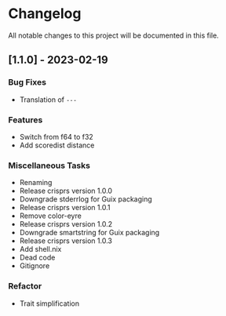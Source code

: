 # Changelog

All notable changes to this project will be documented in this file.

## [1.1.0] - 2023-02-19

### Bug Fixes

- Translation of `---`

### Features

- Switch from f64 to f32
- Add scoredist distance

### Miscellaneous Tasks

- Renaming
- Release crisprs version 1.0.0
- Downgrade stderrlog for Guix packaging
- Release crisprs version 1.0.1
- Remove color-eyre
- Release crisprs version 1.0.2
- Downgrade smartstring for Guix packaging
- Release crisprs version 1.0.3
- Add shell.nix
- Dead code
- Gitignore

### Refactor

- Trait simplification

<!-- generated by git-cliff -->
